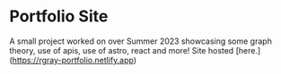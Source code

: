 # Portfolio Site

A small project worked on over Summer 2023 showcasing some graph theory, use of 
apis, use of astro, react and more!
Site hosted [here.] (https://rgray-portfolio.netlify.app)
